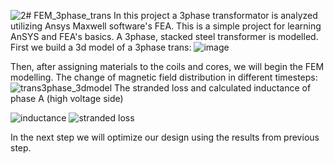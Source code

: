 ![2](https://github.com/Ahsnazari/FEM_3phase_trans/assets/118515566/f30c3b09-17b4-44b6-beda-5a7bf84877b2)# FEM_3phase_trans
In this project a 3phase transformator is analyzed utilizing Ansys Maxwell software's FEA.
This is a simple project for learning AnSYS and FEA's basics. A 3phase, stacked steel transformer is modelled. 
First we build a 3d model of a 3phase trans:
![image](https://github.com/Ahsnazari/FEM_3phase_trans/assets/118515566/a441c31d-5dff-44aa-a505-5e14b034ddd8)

Then, after assigning materials to the coils and cores, we will begin the FEM modelling. The change of magnetic field distribution in different timesteps:
![trans3phase_3dmodel](https://github.com/Ahsnazari/FEM_3phase_trans/assets/118515566/d32e3e34-830d-4b3d-b875-0284cad504f3)
The stranded loss and calculated inductance of phase A (high voltage side)

![inductance](https://github.com/Ahsnazari/FEM_3phase_trans/assets/118515566/43183d7a-96ff-4ade-8bf7-e889ca766e03)
![stranded loss](https://github.com/Ahsnazari/FEM_3phase_trans/assets/118515566/2043a0ee-385b-41d7-aeec-8f51ad85cb97)

In the next step we will optimize our design using the results from previous step.
